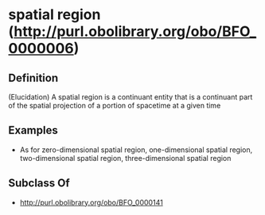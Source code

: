 # spatial region (http://purl.obolibrary.org/obo/BFO_0000006)

## Definition
(Elucidation) A spatial region is a continuant entity that is a continuant part of the spatial projection of a portion of spacetime at a given time

## Examples
- As for zero-dimensional spatial region, one-dimensional spatial region, two-dimensional spatial region, three-dimensional spatial region

## Subclass Of
- http://purl.obolibrary.org/obo/BFO_0000141

